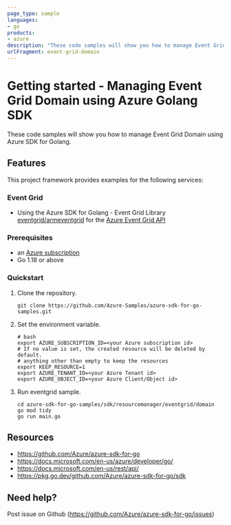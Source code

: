 ```yaml
---
page_type: sample
languages:
- go
products:
- azure
description: "These code samples will show you how to manage Event Grid Domain using Azure SDK for Golang."
urlFragment: event-grid-domain
---
```


# Getting started - Managing Event Grid Domain using Azure Golang SDK

These code samples will show you how to manage Event Grid Domain using Azure SDK for Golang.

## Features

This project framework provides examples for the following services:

### Event Grid
* Using the Azure SDK for Golang - Event Grid Library [eventgrid/armeventgrid](https://pkg.go.dev/github.com/Azure/azure-sdk-for-go/sdk/resourcemanager/eventgrid/armeventgrid) for the [Azure Event Grid API](https://docs.microsoft.com/en-us/rest/api/eventgrid/)

### Prerequisites
* an [Azure subscription](https://azure.microsoft.com)
* Go 1.18 or above

### Quickstart

1. Clone the repository.

    ```
    git clone https://github.com/Azure-Samples/azure-sdk-for-go-samples.git
    ```
   
2. Set the environment variable.

   ```
   # bash
   export AZURE_SUBSCRIPTION_ID=<your Azure subscription id> 
   # If no value is set, the created resource will be deleted by default.
   # anything other than empty to keep the resources
   export KEEP_RESOURCE=1 
   export AZURE_TENANT_ID=<your Azure Tenant id>          
   export AZURE_OBJECT_ID=<your Azure Client/Object id> 
   ```

3. Run eventgrid sample.

    ```
    cd azure-sdk-for-go-samples/sdk/resourcemanager/eventgrid/domain
    go mod tidy
    go run main.go
    ```
   
## Resources

- https://github.com/Azure/azure-sdk-for-go
- https://docs.microsoft.com/en-us/azure/developer/go/
- https://docs.microsoft.com/en-us/rest/api/
- https://pkg.go.dev/github.com/Azure/azure-sdk-for-go/sdk

## Need help?

Post issue on Github (https://github.com/Azure/azure-sdk-for-go/issues)
